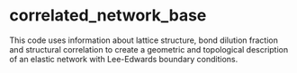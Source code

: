 # correlated_network_base
This code uses information about lattice structure, bond dilution fraction and structural correlation to create a geometric and topological description of an elastic network with Lee-Edwards boundary conditions.
